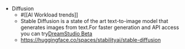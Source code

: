 - Diffusion
	- #[[AI Workload trends]]
	- Stable Diffusion is a state of the art text-to-image model that generates images from text.For faster generation and API access you can try[DreamStudio Beta](http://beta.dreamstudio.ai/)
	- https://huggingface.co/spaces/stabilityai/stable-diffusion